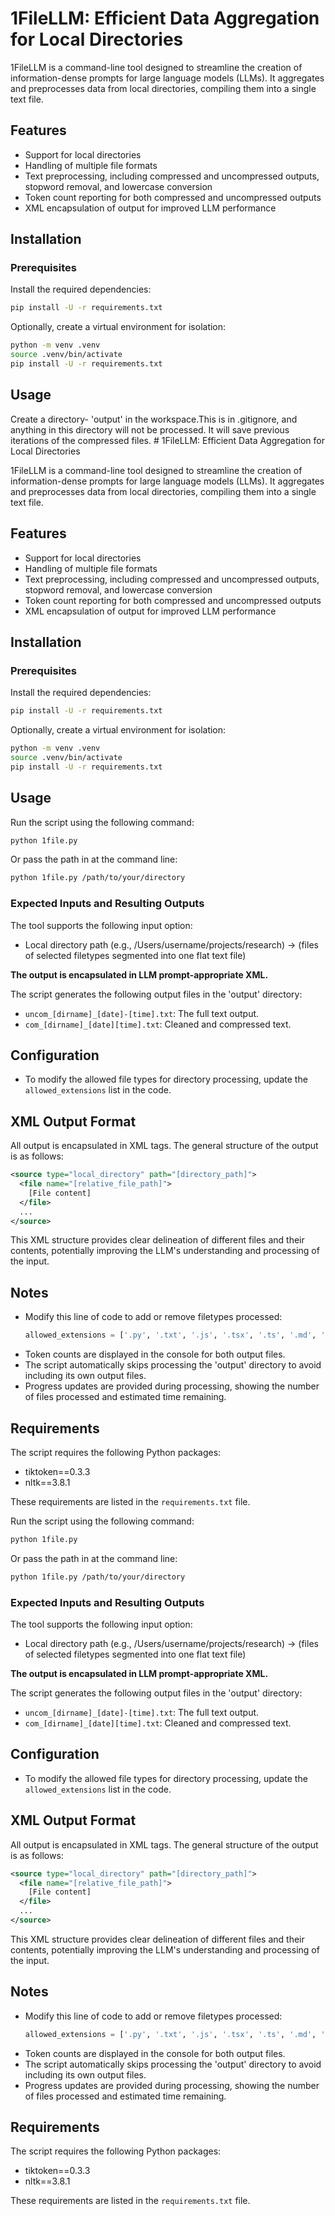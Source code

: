 # 1FileLLM: Efficient Data Aggregation for Local Directories

1FileLLM is a command-line tool designed to streamline the creation of information-dense prompts for large language models (LLMs). It aggregates and preprocesses data from local directories, compiling them into a single text file.

## Features

- Support for local directories
- Handling of multiple file formats
- Text preprocessing, including compressed and uncompressed outputs, stopword removal, and lowercase conversion
- Token count reporting for both compressed and uncompressed outputs
- XML encapsulation of output for improved LLM performance

## Installation

### Prerequisites

Install the required dependencies:

```bash
pip install -U -r requirements.txt
```

Optionally, create a virtual environment for isolation:

```bash
python -m venv .venv
source .venv/bin/activate
pip install -U -r requirements.txt
```

## Usage

Create a directory- 'output' in the workspace.This is in .gitignore, and anything in this directory will not be processed. It will save previous iterations of the compressed files. # 1FileLLM: Efficient Data Aggregation for Local Directories

1FileLLM is a command-line tool designed to streamline the creation of information-dense prompts for large language models (LLMs). It aggregates and preprocesses data from local directories, compiling them into a single text file.

## Features

- Support for local directories
- Handling of multiple file formats
- Text preprocessing, including compressed and uncompressed outputs, stopword removal, and lowercase conversion
- Token count reporting for both compressed and uncompressed outputs
- XML encapsulation of output for improved LLM performance

## Installation

### Prerequisites

Install the required dependencies:

```bash
pip install -U -r requirements.txt
```

Optionally, create a virtual environment for isolation:

```bash
python -m venv .venv
source .venv/bin/activate
pip install -U -r requirements.txt
```

## Usage

Run the script using the following command:

```bash
python 1file.py
```

Or pass the path in at the command line:

```bash
python 1file.py /path/to/your/directory
```

### Expected Inputs and Resulting Outputs

The tool supports the following input option:

- Local directory path (e.g., /Users/username/projects/research) -> (files of selected filetypes segmented into one flat text file)

**The output is encapsulated in LLM prompt-appropriate XML.**

The script generates the following output files in the 'output' directory:

- `uncom_[dirname]_[date]-[time].txt`: The full text output.
- `com_[dirname]_[date][time].txt`: Cleaned and compressed text.

## Configuration

- To modify the allowed file types for directory processing, update the `allowed_extensions` list in the code.

## XML Output Format

All output is encapsulated in XML tags. The general structure of the output is as follows:

```xml
<source type="local_directory" path="[directory_path]">
  <file name="[relative_file_path]">
    [File content]
  </file>
  ...
</source>
```

This XML structure provides clear delineation of different files and their contents, potentially improving the LLM's understanding and processing of the input.

## Notes

- Modify this line of code to add or remove filetypes processed:
  ```python
  allowed_extensions = ['.py', '.txt', '.js', '.tsx', '.ts', '.md', '.cjs', '.html', '.json', '.ipynb', '.h', '.localhost', '.sh', '.yaml', '.example']
  ```
- Token counts are displayed in the console for both output files.
- The script automatically skips processing the 'output' directory to avoid including its own output files.
- Progress updates are provided during processing, showing the number of files processed and estimated time remaining.

## Requirements

The script requires the following Python packages:

- tiktoken==0.3.3
- nltk==3.8.1

These requirements are listed in the `requirements.txt` file. 

Run the script using the following command:

```bash
python 1file.py
```

Or pass the path in at the command line:

```bash
python 1file.py /path/to/your/directory
```

### Expected Inputs and Resulting Outputs

The tool supports the following input option:

- Local directory path (e.g., /Users/username/projects/research) -> (files of selected filetypes segmented into one flat text file)

**The output is encapsulated in LLM prompt-appropriate XML.**

The script generates the following output files in the 'output' directory:

- `uncom_[dirname]_[date]-[time].txt`: The full text output.
- `com_[dirname]_[date][time].txt`: Cleaned and compressed text.

## Configuration

- To modify the allowed file types for directory processing, update the `allowed_extensions` list in the code.

## XML Output Format

All output is encapsulated in XML tags. The general structure of the output is as follows:

```xml
<source type="local_directory" path="[directory_path]">
  <file name="[relative_file_path]">
    [File content]
  </file>
  ...
</source>
```

This XML structure provides clear delineation of different files and their contents, potentially improving the LLM's understanding and processing of the input.

## Notes

- Modify this line of code to add or remove filetypes processed:
  ```python
  allowed_extensions = ['.py', '.txt', '.js', '.tsx', '.ts', '.md', '.cjs', '.html', '.json', '.ipynb', '.h', '.localhost', '.sh', '.yaml', '.example']
  ```
- Token counts are displayed in the console for both output files.
- The script automatically skips processing the 'output' directory to avoid including its own output files.
- Progress updates are provided during processing, showing the number of files processed and estimated time remaining.

## Requirements

The script requires the following Python packages:

- tiktoken==0.3.3
- nltk==3.8.1

These requirements are listed in the `requirements.txt` file.